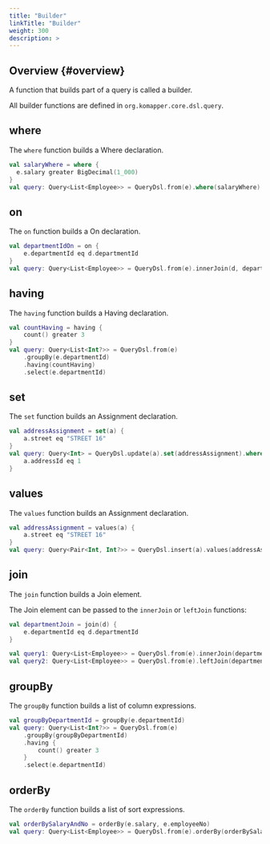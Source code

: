 ```yaml
---
title: "Builder"
linkTitle: "Builder"
weight: 300
description: >
---
```


## Overview {#overview}

A function that builds part of a query is called a builder.

All builder functions are defined in `org.komapper.core.dsl.query`.

## where

The `where` function builds a Where declaration.

```kotlin
val salaryWhere = where {
  e.salary greater BigDecimal(1_000)
}
val query: Query<List<Employee>> = QueryDsl.from(e).where(salaryWhere)
```

## on

The `on` function builds a On declaration.

```kotlin
val departmentIdOn = on {
    e.departmentId eq d.departmentId
}
val query: Query<List<Employee>> = QueryDsl.from(e).innerJoin(d, departmentIdOn)
```

## having

The `having` function builds a Having declaration.

```kotlin
val countHaving = having {
    count() greater 3
}
val query: Query<List<Int?>> = QueryDsl.from(e)
    .groupBy(e.departmentId)
    .having(countHaving)
    .select(e.departmentId)
```

## set

The `set` function builds an Assignment declaration.

```kotlin
val addressAssignment = set(a) {
    a.street eq "STREET 16"
}
val query: Query<Int> = QueryDsl.update(a).set(addressAssignment).where {
    a.addressId eq 1
}
```

## values

The `values` function builds an Assignment declaration.

```kotlin
val addressAssignment = values(a) {
    a.street eq "STREET 16"
}
val query: Query<Pair<Int, Int?>> = QueryDsl.insert(a).values(addressAssignment)
```

## join

The `join` function builds a Join element.

The Join element can be passed to the `innerJoin` or `leftJoin` functions:

```kotlin
val departmentJoin = join(d) {
    e.departmentId eq d.departmentId
}

val query1: Query<List<Employee>> = QueryDsl.from(e).innerJoin(departmentJoin)
val query2: Query<List<Employee>> = QueryDsl.from(e).leftJoin(departmentJoin)
```

## groupBy

The `groupBy` function builds a list of column expressions.

```kotlin
val groupByDepartmentId = groupBy(e.departmentId)
val query: Query<List<Int?>> = QueryDsl.from(e)
    .groupBy(groupByDepartmentId)
    .having {
        count() greater 3
    }
    .select(e.departmentId)
```

## orderBy

The `orderBy` function builds a list of sort expressions.

```kotlin
val orderBySalaryAndNo = orderBy(e.salary, e.employeeNo)
val query: Query<List<Employee>> = QueryDsl.from(e).orderBy(orderBySalaryAndNo)
```

